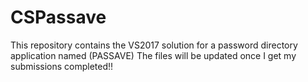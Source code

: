 # CSPassave
This repository contains the VS2017 solution for a password directory application named (PASSAVE)
The files will be updated once I get my submissions completed!!
